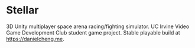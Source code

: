 # Stellar
3D Unity multiplayer space arena racing/fighting simulator. UC Irvine Video Game Development Club student game project. Stable playable build at https://danielcheng.me.
